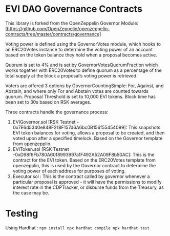 # EVI DAO Governance Contracts

This library is forked from the OpenZeppelin Governor Module: [https://github.com/OpenZeppelin/openzeppelin-contracts/tree/master/contracts/governance]

Voting power is defined using the GovernorVotes module, which hooks to an ERC20Votes instance to determine the voting power of an account based on the token balance they hold when a proposal becomes active.

Quorum is set to 4% and is set by GovernorVotesQuorumFraction which works together with ERC20Votes to define quorum as a percentage of the total supply at the block a proposal’s voting power is retrieved.

Voters are offered 3 options by GovernorCountingSimple: For, Against, and Abstain, and where only For and Abstain votes are counted towards quorum.
Proposal Threshold is set to 10,000 EVI tokens. Block time has been set to 30s based on RSK averages.


Three contracts handle the governance process:
1. EVIGovernor.sol [RSK Testnet - 0x7E6d5340e848F218F157d6A6bc0B156f55454099]: This snapshots EVI token balances for voting, allows a proposal to be created, and then voted upon after a specified timelock. Based on the Governor template from openzepplin.
2. EVIToken.sol [RSK Testnet -0xD98f6Fb780A60f8993997a1F492A52A09F8b50AC]: This is the contract for the EVI token. Based on the ERC20Votes template from openzepplin, this is used by the Governor contract to determine the voting power of each address for purposes of voting.
3. Executor.sol : This is the contract called by governor whenever a particular proposal is approved - it will have the permissions to modify interest rate in the CDPTracker, or disburse funds from the Treasury, as the case may be.

# Testing

Using Hardhat :
`npm install
npx hardhat compile
npx hardhat test`
